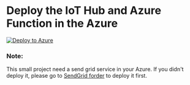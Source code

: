 # Deploy the IoT Hub and Azure Function in the Azure

[![Deploy to Azure](http://azuredeploy.net/deploybutton.png)](https://portal.azure.com/#create/Microsoft.Template/uri/https%3A%2F%2Fraw.githubusercontent.com%2FChenTanyi%2Fazure-deploy%2Fmaster%2Fazuredeploy.json)

### Note:

This small project need a send grid service in your Azure. If you didn't deploy it, please go to [SendGrid forder](SendGridDeploy) to deploy it first.